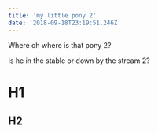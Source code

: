 ```yaml
---
title: 'my little pony 2'
date: '2018-09-18T23:19:51.246Z'
---
```


<p>Where oh where is that pony 2?</p>
<!-- endexcerpt -->
<p>Is he in the stable or down by the stream 2?</p>

# H1

## H2
